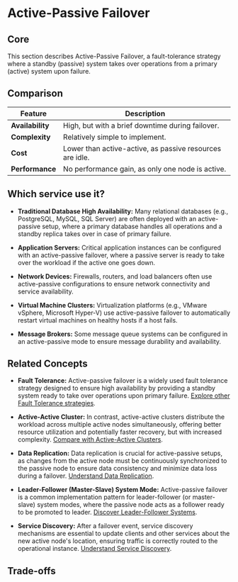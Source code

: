 # Active-Passive Failover

## Core

This section describes Active-Passive Failover, a fault-tolerance strategy where a standby (passive) system takes over operations from a primary (active) system upon failure.

## Comparison

| Feature | Description |
|---|---|
| **Availability** | High, but with a brief downtime during failover. |
| **Complexity** | Relatively simple to implement. |
| **Cost** | Lower than active-active, as passive resources are idle. |
| **Performance** | No performance gain, as only one node is active. |

## Which service use it?



-   **Traditional Database High Availability:** Many relational databases (e.g., PostgreSQL, MySQL, SQL Server) are often deployed with an active-passive setup, where a primary database handles all operations and a standby replica takes over in case of primary failure.

-   **Application Servers:** Critical application instances can be configured with an active-passive failover, where a passive server is ready to take over the workload if the active one goes down.

-   **Network Devices:** Firewalls, routers, and load balancers often use active-passive configurations to ensure network connectivity and service availability.

-   **Virtual Machine Clusters:** Virtualization platforms (e.g., VMware vSphere, Microsoft Hyper-V) use active-passive failover to automatically restart virtual machines on healthy hosts if a host fails.

-   **Message Brokers:** Some message queue systems can be configured in an active-passive mode to ensure message durability and availability.

## Related Concepts

-   **Fault Tolerance:** Active-passive failover is a widely used fault tolerance strategy designed to ensure high availability by providing a standby system ready to take over operations upon primary failure. [Explore other Fault Tolerance strategies](../README.md).

-   **Active-Active Cluster:** In contrast, active-active clusters distribute the workload across multiple active nodes simultaneously, offering better resource utilization and potentially faster recovery, but with increased complexity. [Compare with Active-Active Clusters](../active-active-cluster/README.md).

-   **Data Replication:** Data replication is crucial for active-passive setups, as changes from the active node must be continuously synchronized to the passive node to ensure data consistency and minimize data loss during a failover. [Understand Data Replication](../../data-replication/README.md).

-   **Leader-Follower (Master-Slave) System Mode:** Active-passive failover is a common implementation pattern for leader-follower (or master-slave) system modes, where the passive node acts as a follower ready to be promoted to leader. [Discover Leader-Follower Systems](../../system-mode/master-slave/README.md).

-   **Service Discovery:** After a failover event, service discovery mechanisms are essential to update clients and other services about the new active node's location, ensuring traffic is correctly routed to the operational instance. [Understand Service Discovery](../../service-discovery/README.md).

## Trade-offs
